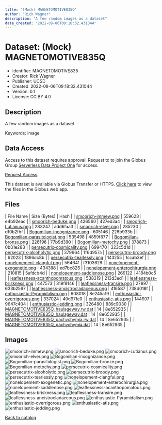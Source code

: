 ```yaml
---
title: "(Mock) MAGNETOMOTIVE835Q"
author: "Rick Wagner"
description: "A few random images as a dataset"
date_created: "2022-09-06T09:18:32.431044"
---
```

# Dataset: (Mock) MAGNETOMOTIVE835Q
- Identifier: MAGNETOMOTIVE835
- Creator: Rick Wagner
- Publisher: UCSD
- Created: 2022-09-06T09:18:32.431044
- Version: 0.1
- License: CC BY 4.0


## Description
A few random images as a dataset

Keywords: image


## Data Access
Access to this dataset requires approval. Request to to join the Globus Group [Serverless Data Project One](https://app.globus.org/groups/cf9d1f5b-3496-11ed-b941-972795fc9504) for access.

[Request Access](https://app.globus.org/groups/cf9d1f5b-3496-11ed-b941-972795fc9504/join)

This dataset is available via Globus Transfer or HTTPS.
[Click here](https://app.globus.org/file-manager?origin_id=6528bad5-bc02-497d-8a4f-a38547d0e72a&origin_path=/serverless/restricted/MAGNETOMOTIVE835/) to view the files in the Globus web app.


## Files

| File Name | Size (Bytes) | Hash |
| [smoorich-immew.png](https://g-b0978f.0ed28.75bc.data.globus.org/serverless/restricted/MAGNETOMOTIVE835/smoorich-immew.png) | 559623 | e4b92eac |
| [smoorich-beduke.png](https://g-b0978f.0ed28.75bc.data.globus.org/serverless/restricted/MAGNETOMOTIVE835/smoorich-beduke.png) | 426560 | 427ed3a4 |
| [smoorich-Lutianus.png](https://g-b0978f.0ed28.75bc.data.globus.org/serverless/restricted/MAGNETOMOTIVE835/smoorich-Lutianus.png) | 283247 | add6faa3 |
| [smoorich-elver.png](https://g-b0978f.0ed28.75bc.data.globus.org/serverless/restricted/MAGNETOMOTIVE835/smoorich-elver.png) | 285230 | df0b2fbf |
| [Bogomilian-incognizance.png](https://g-b0978f.0ed28.75bc.data.globus.org/serverless/restricted/MAGNETOMOTIVE835/Bogomilian-incognizance.png) | 605146 | 226b933b |
| [Bogomilian-parasitologist.png](https://g-b0978f.0ed28.75bc.data.globus.org/serverless/restricted/MAGNETOMOTIVE835/Bogomilian-parasitologist.png) | 535498 | 4859f877 |
| [Bogomilian-bronze.png](https://g-b0978f.0ed28.75bc.data.globus.org/serverless/restricted/MAGNETOMOTIVE835/Bogomilian-bronze.png) | 226196 | 77b9d390 |
| [Bogomilian-metochy.png](https://g-b0978f.0ed28.75bc.data.globus.org/serverless/restricted/MAGNETOMOTIVE835/Bogomilian-metochy.png) | 378873 | 0b01e283 |
| [persecutrix-cosmicality.png](https://g-b0978f.0ed28.75bc.data.globus.org/serverless/restricted/MAGNETOMOTIVE835/persecutrix-cosmicality.png) | 699470 | 323c5d1d |
| [persecutrix-alcoholytic.png](https://g-b0978f.0ed28.75bc.data.globus.org/serverless/restricted/MAGNETOMOTIVE835/persecutrix-alcoholytic.png) | 379964 | 1f6d957a |
| [persecutrix-broody.png](https://g-b0978f.0ed28.75bc.data.globus.org/serverless/restricted/MAGNETOMOTIVE835/persecutrix-broody.png) | 62023 | f896dc8b |
| [persecutrix-tearlessly.png](https://g-b0978f.0ed28.75bc.data.globus.org/serverless/restricted/MAGNETOMOTIVE835/persecutrix-tearlessly.png) | 143255 | fccab3ef |
| [nonelopement-clangful.png](https://g-b0978f.0ed28.75bc.data.globus.org/serverless/restricted/MAGNETOMOTIVE835/nonelopement-clangful.png) | 564641 | f3103628 |
| [nonelopement-exogenetic.png](https://g-b0978f.0ed28.75bc.data.globus.org/serverless/restricted/MAGNETOMOTIVE835/nonelopement-exogenetic.png) | 434388 | ed7bc826 |
| [nonelopement-enterochirurgia.png](https://g-b0978f.0ed28.75bc.data.globus.org/serverless/restricted/MAGNETOMOTIVE835/nonelopement-enterochirurgia.png) | 210815 | 5afdcb4d |
| [nonelopement-saddlenose.png](https://g-b0978f.0ed28.75bc.data.globus.org/serverless/restricted/MAGNETOMOTIVE835/nonelopement-saddlenose.png) | 269122 | 4184b0c5 |
| [leaflessness-acanthopomatous.png](https://g-b0978f.0ed28.75bc.data.globus.org/serverless/restricted/MAGNETOMOTIVE835/leaflessness-acanthopomatous.png) | 538319 | 213d3ed1 |
| [leaflessness-briskness.png](https://g-b0978f.0ed28.75bc.data.globus.org/serverless/restricted/MAGNETOMOTIVE835/leaflessness-briskness.png) | 447573 | 319f8146 |
| [leaflessness-transire.png](https://g-b0978f.0ed28.75bc.data.globus.org/serverless/restricted/MAGNETOMOTIVE835/leaflessness-transire.png) | 27997 | 633b2597 |
| [leaflessness-ancistrocladaceous.png](https://g-b0978f.0ed28.75bc.data.globus.org/serverless/restricted/MAGNETOMOTIVE835/leaflessness-ancistrocladaceous.png) | 416587 | 738d018f |
| [enthusiastic-Pyramidalism.png](https://g-b0978f.0ed28.75bc.data.globus.org/serverless/restricted/MAGNETOMOTIVE835/enthusiastic-Pyramidalism.png) | 608018 | 8e245a19 |
| [enthusiastic-overrigorous.png](https://g-b0978f.0ed28.75bc.data.globus.org/serverless/restricted/MAGNETOMOTIVE835/enthusiastic-overrigorous.png) | 337024 | 40d97fe0 |
| [enthusiastic-atis.png](https://g-b0978f.0ed28.75bc.data.globus.org/serverless/restricted/MAGNETOMOTIVE835/enthusiastic-atis.png) | 144907 | 9647c404 |
| [enthusiastic-jedding.png](https://g-b0978f.0ed28.75bc.data.globus.org/serverless/restricted/MAGNETOMOTIVE835/enthusiastic-jedding.png) | 326480 | 889c9030 |
| [MAGNETOMOTIVE835Q_haulageway.rw.dat](https://g-b0978f.0ed28.75bc.data.globus.org/serverless/restricted/MAGNETOMOTIVE835/MAGNETOMOTIVE835Q_haulageway.rw.dat) | 14 | 8e652935 |
| [MAGNETOMOTIVE835Q_haulageway.dat](https://g-b0978f.0ed28.75bc.data.globus.org/serverless/restricted/MAGNETOMOTIVE835/MAGNETOMOTIVE835Q_haulageway.dat) | 14 | 8e652935 |
| [MAGNETOMOTIVE835Q_pachychymia.rw.dat](https://g-b0978f.0ed28.75bc.data.globus.org/serverless/restricted/MAGNETOMOTIVE835/MAGNETOMOTIVE835Q_pachychymia.rw.dat) | 14 | 8e652935 |
| [MAGNETOMOTIVE835Q_pachychymia.dat](https://g-b0978f.0ed28.75bc.data.globus.org/serverless/restricted/MAGNETOMOTIVE835/MAGNETOMOTIVE835Q_pachychymia.dat) | 14 | 8e652935 |


## Images
![smoorich-immew.png](https://g-b0978f.0ed28.75bc.data.globus.org/serverless/restricted/MAGNETOMOTIVE835/smoorich-immew.png) ![smoorich-beduke.png](https://g-b0978f.0ed28.75bc.data.globus.org/serverless/restricted/MAGNETOMOTIVE835/smoorich-beduke.png) ![smoorich-Lutianus.png](https://g-b0978f.0ed28.75bc.data.globus.org/serverless/restricted/MAGNETOMOTIVE835/smoorich-Lutianus.png) ![smoorich-elver.png](https://g-b0978f.0ed28.75bc.data.globus.org/serverless/restricted/MAGNETOMOTIVE835/smoorich-elver.png) ![Bogomilian-incognizance.png](https://g-b0978f.0ed28.75bc.data.globus.org/serverless/restricted/MAGNETOMOTIVE835/Bogomilian-incognizance.png) ![Bogomilian-parasitologist.png](https://g-b0978f.0ed28.75bc.data.globus.org/serverless/restricted/MAGNETOMOTIVE835/Bogomilian-parasitologist.png) ![Bogomilian-bronze.png](https://g-b0978f.0ed28.75bc.data.globus.org/serverless/restricted/MAGNETOMOTIVE835/Bogomilian-bronze.png) ![Bogomilian-metochy.png](https://g-b0978f.0ed28.75bc.data.globus.org/serverless/restricted/MAGNETOMOTIVE835/Bogomilian-metochy.png) ![persecutrix-cosmicality.png](https://g-b0978f.0ed28.75bc.data.globus.org/serverless/restricted/MAGNETOMOTIVE835/persecutrix-cosmicality.png) ![persecutrix-alcoholytic.png](https://g-b0978f.0ed28.75bc.data.globus.org/serverless/restricted/MAGNETOMOTIVE835/persecutrix-alcoholytic.png) ![persecutrix-broody.png](https://g-b0978f.0ed28.75bc.data.globus.org/serverless/restricted/MAGNETOMOTIVE835/persecutrix-broody.png) ![persecutrix-tearlessly.png](https://g-b0978f.0ed28.75bc.data.globus.org/serverless/restricted/MAGNETOMOTIVE835/persecutrix-tearlessly.png) ![nonelopement-clangful.png](https://g-b0978f.0ed28.75bc.data.globus.org/serverless/restricted/MAGNETOMOTIVE835/nonelopement-clangful.png) ![nonelopement-exogenetic.png](https://g-b0978f.0ed28.75bc.data.globus.org/serverless/restricted/MAGNETOMOTIVE835/nonelopement-exogenetic.png) ![nonelopement-enterochirurgia.png](https://g-b0978f.0ed28.75bc.data.globus.org/serverless/restricted/MAGNETOMOTIVE835/nonelopement-enterochirurgia.png) ![nonelopement-saddlenose.png](https://g-b0978f.0ed28.75bc.data.globus.org/serverless/restricted/MAGNETOMOTIVE835/nonelopement-saddlenose.png) ![leaflessness-acanthopomatous.png](https://g-b0978f.0ed28.75bc.data.globus.org/serverless/restricted/MAGNETOMOTIVE835/leaflessness-acanthopomatous.png) ![leaflessness-briskness.png](https://g-b0978f.0ed28.75bc.data.globus.org/serverless/restricted/MAGNETOMOTIVE835/leaflessness-briskness.png) ![leaflessness-transire.png](https://g-b0978f.0ed28.75bc.data.globus.org/serverless/restricted/MAGNETOMOTIVE835/leaflessness-transire.png) ![leaflessness-ancistrocladaceous.png](https://g-b0978f.0ed28.75bc.data.globus.org/serverless/restricted/MAGNETOMOTIVE835/leaflessness-ancistrocladaceous.png) ![enthusiastic-Pyramidalism.png](https://g-b0978f.0ed28.75bc.data.globus.org/serverless/restricted/MAGNETOMOTIVE835/enthusiastic-Pyramidalism.png) ![enthusiastic-overrigorous.png](https://g-b0978f.0ed28.75bc.data.globus.org/serverless/restricted/MAGNETOMOTIVE835/enthusiastic-overrigorous.png) ![enthusiastic-atis.png](https://g-b0978f.0ed28.75bc.data.globus.org/serverless/restricted/MAGNETOMOTIVE835/enthusiastic-atis.png) ![enthusiastic-jedding.png](https://g-b0978f.0ed28.75bc.data.globus.org/serverless/restricted/MAGNETOMOTIVE835/enthusiastic-jedding.png) 

[Back to catalog](./)


